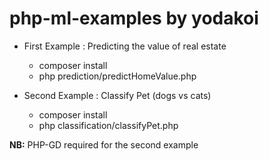 # php-ml-examples by yodakoi

* First Example : Predicting the value of real estate
    - composer install
    - php prediction/predictHomeValue.php

* Second Example : Classify Pet (dogs vs cats)
    - composer install
    - php classification/classifyPet.php

**NB:** PHP-GD required for the second example
